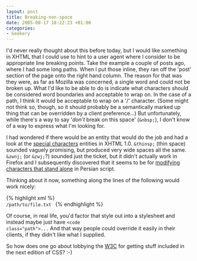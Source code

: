 ```yaml
---
layout: post
title: Breaking-non-space
date: 2005-08-17 18:22:23 +01:00
categories:
- Geekery
---
```

I'd never really thought about this before today, but I would like something in XHTML that I could use to hint to a user agent where I consider to be appropriate line breaking points.  Take the example a couple of posts ago, where I had some long paths.  When I put those inline, they ran off the 'post' section of the page onto the right hand column.  The reason for that was they were, as far as Mozilla was concerned, a single word and could not be broken up.  What I'd like to be able to do is indicate what characters should be considered word boundaries and acceptable to wrap on.  In the case of a path, I think it would be acceptable to wrap on a '/' character.  (Some might not think so, though, so it should probably be a semantically marked up thing that can be overridden by a client preference...)  But unfortunately, while there's a way to say '<em>don't</em> break on this space' (<code>&amp;nbsp;</code>), I don't know of a way to express what I'm looking for.

I had wondered if there would be an entity that would do the job and had a look at the [special characters](http://www.w3.org/TR/xhtml1/dtds.html#a_dtd_Special_characters) entities in XHTML 1.0.  <code>&amp;thinsp;</code> (thin space) sounded vaguely promising, but produced very wide spaces all the same.  <code>&amp;zwnj;</code> (or <code>&amp;zwj;</code>?) sounded just the ticket, but it didn't actually work in Firefox and I subsequently discovered that it seems to be for [modifying characters that stand alone](http://students.washington.edu/irina/persianword/zwj.htm) in Persian script.

Thinking about it now, something along the lines of the following would work nicely:

{% highlight xml %}
<code style="acceptable-linebreak-chars: /.-;">
  /path/to/file.txt
</code>
{% endhighlight %}

Of course, in real life, you'd factor that style out into a stylesheet and instead maybe just have <code>&lt;code class="path"&gt;...</code>  And that way people could override it easily in their clients, if they didn't like what I supplied.

So how does one go about lobbying the [W3C](http://www.w3.org/) for getting stuff included in the next edition of CSS? :-)
